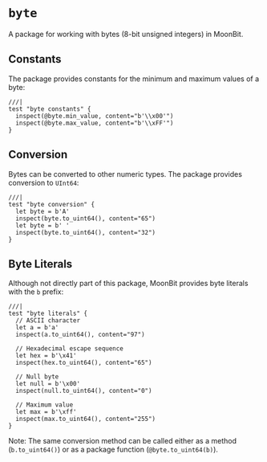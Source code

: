 # `byte`

A package for working with bytes (8-bit unsigned integers) in MoonBit.

## Constants

The package provides constants for the minimum and maximum values of a byte:

```moonbit
///|
test "byte constants" {
  inspect(@byte.min_value, content="b'\\x00'")
  inspect(@byte.max_value, content="b'\\xFF'")
}
```

## Conversion

Bytes can be converted to other numeric types. The package provides conversion to `UInt64`:

```moonbit
///|
test "byte conversion" {
  let byte = b'A'
  inspect(byte.to_uint64(), content="65")
  let byte = b' '
  inspect(byte.to_uint64(), content="32")
}
```

## Byte Literals

Although not directly part of this package, MoonBit provides byte literals with the `b` prefix:

```moonbit
///|
test "byte literals" {
  // ASCII character
  let a = b'a'
  inspect(a.to_uint64(), content="97")

  // Hexadecimal escape sequence
  let hex = b'\x41'
  inspect(hex.to_uint64(), content="65")

  // Null byte
  let null = b'\x00'
  inspect(null.to_uint64(), content="0")

  // Maximum value
  let max = b'\xff'
  inspect(max.to_uint64(), content="255")
}
```

Note: The same conversion method can be called either as a method (`b.to_uint64()`) or as a package function (`@byte.to_uint64(b)`).





